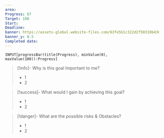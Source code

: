 ```yaml
---
area: 
Progress: 67
Target: 100
Start: 
Deadline: 
banner: https://assets-global.website-files.com/63fe5b1c322d2f50310b436a/63fe5b1c322d2f11cb0b4860_midj02.png
banner_y: 0.5
Completed date: 
---
```

```meta-bind
INPUT[progressBar(title(Progress), minValue(0), maxValue(100)):Progress]
```

> [!info]- Why is this goal Important to me?
> - 1
> - 2

> [!success]- What would I gain by achieving this goal?
> - 1
> - 2

> [!danger]- What are the possible risks & Obstacles?
> - 1
> - 2




